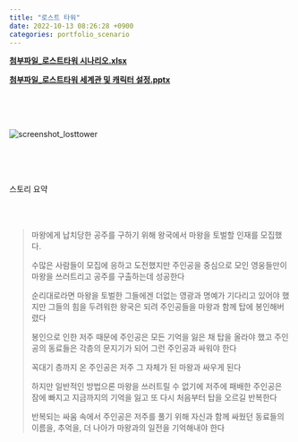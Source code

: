 ```yaml
---
title: "로스트 타워"
date: 2022-10-13 08:26:28 +0900
categories: portfolio_scenario
---
```


**[첨부파일_로스트타워 시나리오.xlsx]**

**[첨부파일_로스트타워 세계관 및 캐릭터 설정.pptx]**

<br>
<br>
<br>

![screenshot_losttower](https://github.com/Bloodfairy/bloodfairy.github.io/raw/main/_imgs/%EB%A1%9C%EC%8A%A4%ED%8A%B8%20%ED%83%80%EC%9B%8C.jpg)



<br>
<br>
<br>

스토리 요약

<br>
<br>

> 마왕에게 납치당한 공주를 구하기 위해 왕국에서 마왕을 토벌할 인재를 모집했다.
>
> 
>
> 수많은 사람들이 모집에 응하고 도전했지만 주인공을 중심으로 모인 영웅들만이 마왕을 쓰러트리고 공주를 구출하는데 성공한다
>
> 
>
> 순리대로라면 마왕을 토벌한 그들에겐 더없는 영광과 명예가 기다리고 있어야 했지만 그들의 힘을 두려워한 왕국은 되려 주인공들을 마왕과 함께 탑에 봉인해버렸다
>
> 
>
> 봉인으로 인한 저주 때문에 주인공은 모든 기억을 잃은 채 탑을 올라야 했고 주인공의 동료들은 각층의 문지기가 되어 그런 주인공과 싸워야 한다
>
> 
>
> 꼭대기 층까지 온 주인공은 저주 그 자체가 된 마왕과 싸우게 된다
>
> 
>
> 하지만 일반적인 방법으론 마왕을 쓰러트릴 수 없기에 저주에 패배한 주인공은 잠에 빠지고 지금까지의 기억을 잃고 또 다시 처음부터 탑을 오르길 반복한다
>
> 
>
> 반복되는 싸움 속에서 주인공은 저주를 풀기 위해 자신과 함께 싸웠던 동료들의 이름을, 추억을, 더 나아가 마왕과의 일전을 기억해내야 한다


[첨부파일_로스트타워 시나리오.xlsx]: https://github.com/Bloodfairy/bloodfairy.github.io/raw/main/_files/%EB%A1%9C%EC%8A%A4%ED%8A%B8%20%ED%83%80%EC%9B%8C_%EC%8B%9C%EB%82%98%EB%A6%AC%EC%98%A4.xlsx
[첨부파일_로스트타워 세계관 및 캐릭터 설정.pptx]: https://github.com/Bloodfairy/bloodfairy.github.io/raw/main/_files/%EB%A1%9C%EC%8A%A4%ED%8A%B8%20%ED%83%80%EC%9B%8C_%EC%84%B8%EA%B3%84%EA%B4%80%20%EB%B0%8F%20%EC%BA%90%EB%A6%AD%ED%84%B0%20%EC%84%A4%EC%A0%95.pptx